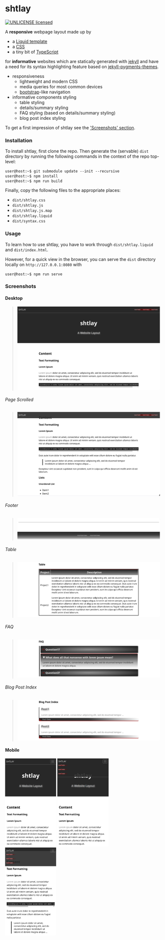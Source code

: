 # shtlay

[![UNLICENSE licensed][license-badge]][license-url]

[license-badge]: https://img.shields.io/badge/license-UNLICENSE-blue.svg
[license-url]: ./UNLICENSE

A **responsive** webpage layout made up by

- a [Liquid template](public/shtlay.liquid)
- a [CSS](public/shtlay.css)
- a tiny bit of [TypeScript](src/index.ts)

for **informative** websites which are statically generated with [jekyll](https://github.com/jekyll/jekyll) and have a need for its syntax highlighting feature based on [jekyll-pygments-themes](https://github.com/jwarby/jekyll-pygments-themes).

- responsiveness
  * lightweight and modern CSS
  * media queries for most common devices
  * [bootstrap](https://github.com/twbs/bootstrap)-like navigation
- informative components styling
  * table styling
  * details/summary styling
  * FAQ styling (based on details/summary styling)
  * blog post index styling

To get a first impression of shtlay see the ['Screenshots' section](#screenshots).

### Installation

To install shtlay, first clone the repo.
Then generate the (servable) `dist` directory by running the following commands in the context of the repo top-level:

```console
user@host:~$ git submodule update --init --recursive
user@host:~$ npm install
user@host:~$ npm run build
```

Finally, copy the following files to the appropriate places:

- `dist/shtlay.css`
- `dist/shtlay.js`
- `dist/shtlay.js.map`
- `dist/shtlay.liquid`
- `dist/syntax.css`

### Usage

To learn how to use shtlay, you have to work through `dist/shtlay.liquid` and `dist/index.html`.

However, for a quick view in the browser, you can serve the `dist` directory locally on `http://127.0.0.1:8080` with

```console
user@host:~$ npm run serve
```

### Screenshots

#### Desktop

> <img src="screenshots/desktop.png" alt="shtlay on desktop" />

###### Page Scrolled

> <img src="screenshots/desktop-scrolled.png" alt="shtlay on desktop (page scrolled)" />

###### Footer

> <img src="screenshots/desktop-footer.png" alt="shtlay footer on desktop" />

###### Table

> <img src="screenshots/desktop-table.png" alt="shtlay table on desktop" />

###### FAQ

> <img src="screenshots/desktop-faq.png" alt="shtlay FAQ on desktop" />

###### Blog Post Index

> <img src="screenshots/desktop-bpi.png" alt="shtlay blog post index on desktop" />

#### Mobile

<p float="left" >
  <img src="screenshots/mobile.png" alt="shtlay on mobile" width="33%" />
  <img src="screenshots/mobile-opened.png" alt="shtlay on mobile (menu opened)" width="33%" />
  <img src="screenshots/mobile-scrolled.png" alt="shtlay on mobile (page scrolled)" width="33%" />
</p>
